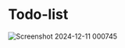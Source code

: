 # Todo-list
![Screenshot 2024-12-11 000745](https://github.com/user-attachments/assets/ef9b91e8-358a-44fb-8e81-67ace8f2acdf)
